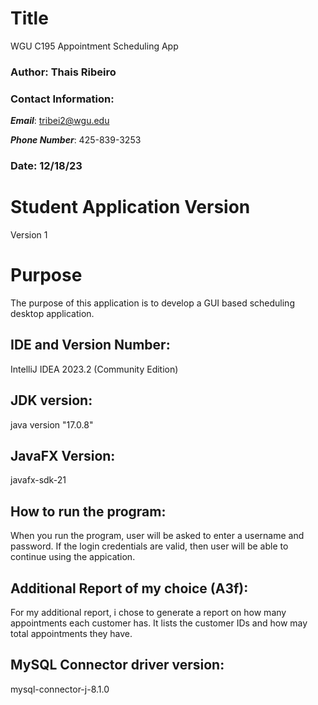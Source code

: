 # Title

WGU C195 Appointment Scheduling App

### Author: Thais Ribeiro

### Contact Information:

**_Email_**: tribei2@wgu.edu

**_Phone Number_**: 425-839-3253

### Date: 12/18/23

# Student Application Version

Version 1

# Purpose

The purpose of this application is to develop a GUI based scheduling desktop application.

## IDE and Version Number:

IntelliJ IDEA 2023.2 (Community Edition)

## JDK version:

java version "17.0.8"

## JavaFX Version:

javafx-sdk-21

## How to run the program:

When you run the program, user will be asked to enter a username and password. If the login credentials are valid, then
user will be able to continue using the appication.

## Additional Report of my choice (A3f):

For my additional report, i chose to generate a report on how many appointments each customer has. It lists the customer
IDs and how may total appointments they have.

## MySQL Connector driver version:

mysql-connector-j-8.1.0
